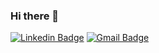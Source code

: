 ### Hi there 👋

<!--
**Kannedhara/kannedhara** is a ✨ _special_ ✨ repository because its `README.md` (this file) appears on your GitHub profile.

Here are some ideas to get you started:

- 🔭 I’m currently working on ...
- 🌱 I’m currently learning ...
- 👯 I’m looking to collaborate on ...
- 🤔 I’m looking for help with ...
- 💬 Ask me about ...
- 📫 How to reach me: ...
- 😄 Pronouns: ...
- ⚡ Fun fact: ...
-->
[![Linkedin Badge](https://img.shields.io/badge/-Nitin-blue?style=flat-square&logo=Linkedin&logoColor=white)](https://www.linkedin.com/in/gopi-kannedhara-a7397474/)
[![Gmail Badge](https://img.shields.io/badge/-tharwaninitin182@gmail.com-c14438?style=flat-square&logo=Gmail&logoColor=white&link=mailto:gopikannedhara@gmail.com)](mailto:gopikannedhara@gmail.com)
